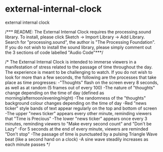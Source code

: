 # external-internal-clock
external internal clock


/*** README: The External Internal Clock requires the processing.sound library. To install, please click Sketch -> Import Library -> Add Library.  
 Search for "processing.sound", the author is "The Processing Foundation". If you do not wish to install the sound library, please simply comment out
 the 3  sections of code labelled "Audio Code"***/

/*  The External Internal Clock is intended to immerse viewers in a manifestation of stress related to the passage of time throughout the day.
     The experience is meant to be challenging to watch. If you do not wish to look for more than a few seconds, the following are the processes that take place 
     as time progresses:
     -"Thoughts" flash on the screen every 8 seconds, as well as at random (5 frames out of every 100)
     -The nature of "thoughts" change depending on the time of day (defined as morning/afternoon/evening/night)
     -The randomness of the "thoughts" background colour changes depending on the time of day
     -Red "news ticker" style bands of text appear regularly on the top and bottom of screen
     -The upper "news ticker" appears every other minute, reminding viewers that "Time is Precious"
     -The lower "news ticker" appears once every 3 minutes, reminding viewers to "Make every second count" and "Don't be Lazy"
     -For 5 seconds at the end of every minute, viewers are reminded "Don't stop"
     -The passage of time is punctuated by a pulsing Triangle Wave beat (like a second hand on a clock)
     -A sine wave steadily increases as each minute passes
 */
